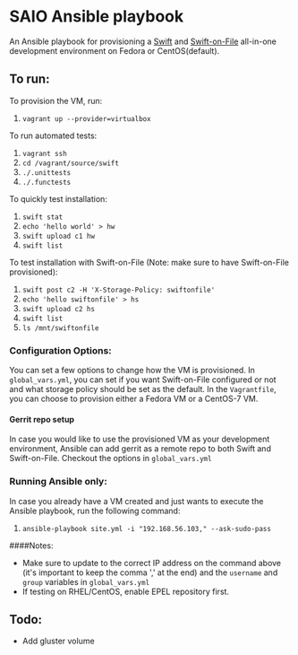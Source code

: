 SAIO Ansible playbook
=========

An Ansible playbook for provisioning a [Swift](http://docs.openstack.org/developer/swift/development_saio.html) and [Swift-on-File](https://github.com/openstack/swiftonfile/blob/master/doc/markdown/quick_start_guide.md) all-in-one
development environment on Fedora or CentOS(default).

## To run:
To provision the VM, run:
 1. `vagrant up --provider=virtualbox`

To run automated tests:
 1. `vagrant ssh`
 1. `cd /vagrant/source/swift`
 1. `./.unittests`
 1. `./.functests`

To quickly test installation:
 1. `swift stat`
 1. `echo 'hello world' > hw`
 1. `swift upload c1 hw`
 1. `swift list`

To test installation with Swift-on-File (Note: make sure to have Swift-on-File provisioned):
 1. `swift post c2 -H 'X-Storage-Policy: swiftonfile'`
 1. `echo 'hello swiftonfile' > hs`
 1. `swift upload c2 hs`
 1. `swift list`
 1. `ls /mnt/swiftonfile`

### Configuration Options:
You can set a few options to change how the VM is provisioned. In `global_vars.yml`, you can set if you want Swift-on-File configured or not and what storage policy should be set as the default. In the `Vagrantfile`, you can choose to provision either a Fedora VM or a CentOS-7 VM.

#### Gerrit repo setup
In case you would like to use the provisioned VM as your development environment, Ansible can add gerrit as a remote repo to both Swift and Swift-on-File. Checkout the options in `global_vars.yml`

### Running Ansible only:
In case you already have a VM created and just wants to execute the Ansible playbook, run the following command:
 1. `ansible-playbook site.yml -i "192.168.56.103," --ask-sudo-pass`

####Notes:
 * Make sure to update to the correct IP address on the command above (it's important to keep the comma ',' at the end) and the `username` and `group` variables in `global_vars.yml`
 * If testing on RHEL/CentOS, enable EPEL repository first.

## Todo:
* Add gluster volume
